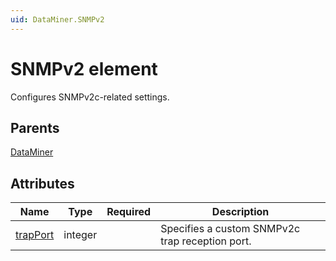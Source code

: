 ```yaml
---
uid: DataMiner.SNMPv2
---
```


# SNMPv2 element

Configures SNMPv2c-related settings.

## Parents

[DataMiner](xref:DataMiner)

## Attributes

| Name | Type | Required | Description |
| --- | --- | --- | --- |
| [trapPort](xref:DataMiner.SNMPv2-trapPort) | integer |  | Specifies a custom SNMPv2c trap reception port. |
